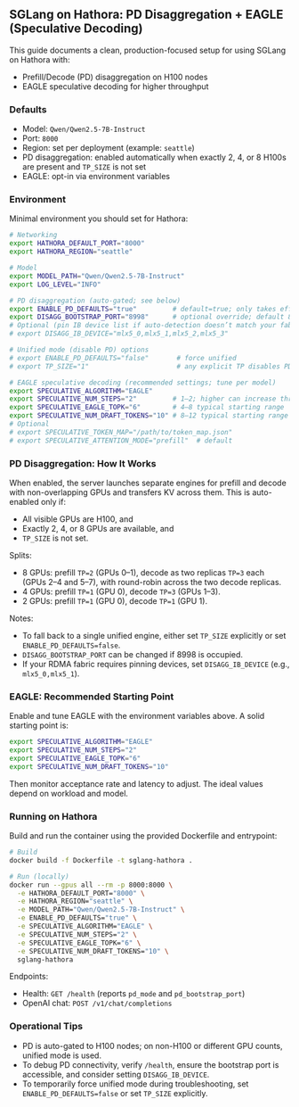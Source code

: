 ## SGLang on Hathora: PD Disaggregation + EAGLE (Speculative Decoding)

This guide documents a clean, production-focused setup for using SGLang on Hathora with:
- Prefill/Decode (PD) disaggregation on H100 nodes
- EAGLE speculative decoding for higher throughput


### Defaults

- Model: `Qwen/Qwen2.5-7B-Instruct`
- Port: `8000`
- Region: set per deployment (example: `seattle`)
- PD disaggregation: enabled automatically when exactly 2, 4, or 8 H100s are present and `TP_SIZE` is not set
- EAGLE: opt-in via environment variables


### Environment

Minimal environment you should set for Hathora:

```bash
# Networking
export HATHORA_DEFAULT_PORT="8000"
export HATHORA_REGION="seattle"

# Model
export MODEL_PATH="Qwen/Qwen2.5-7B-Instruct"
export LOG_LEVEL="INFO"

# PD disaggregation (auto-gated; see below)
export ENABLE_PD_DEFAULTS="true"         # default=true; only takes effect on H100 with 2/4/8 GPUs and no TP_SIZE
export DISAGG_BOOTSTRAP_PORT="8998"      # optional override; default 8998
# Optional (pin IB device list if auto-detection doesn’t match your fabric)
# export DISAGG_IB_DEVICE="mlx5_0,mlx5_1,mlx5_2,mlx5_3"

# Unified mode (disable PD) options
# export ENABLE_PD_DEFAULTS="false"       # force unified
# export TP_SIZE="1"                      # any explicit TP disables PD auto split

# EAGLE speculative decoding (recommended settings; tune per model)
export SPECULATIVE_ALGORITHM="EAGLE"
export SPECULATIVE_NUM_STEPS="2"         # 1–2; higher can increase throughput but may affect TTFT
export SPECULATIVE_EAGLE_TOPK="6"        # 4–8 typical starting range
export SPECULATIVE_NUM_DRAFT_TOKENS="10" # 8–12 typical starting range
# Optional
# export SPECULATIVE_TOKEN_MAP="/path/to/token_map.json"
# export SPECULATIVE_ATTENTION_MODE="prefill"  # default
```


### PD Disaggregation: How It Works

When enabled, the server launches separate engines for prefill and decode with non-overlapping GPUs and transfers KV across them. This is auto-enabled only if:
- All visible GPUs are H100, and
- Exactly 2, 4, or 8 GPUs are available, and
- `TP_SIZE` is not set.

Splits:
- 8 GPUs: prefill `TP=2` (GPUs 0–1), decode as two replicas `TP=3` each (GPUs 2–4 and 5–7), with round-robin across the two decode replicas.
- 4 GPUs: prefill `TP=1` (GPU 0), decode `TP=3` (GPUs 1–3).
- 2 GPUs: prefill `TP=1` (GPU 0), decode `TP=1` (GPU 1).

Notes:
- To fall back to a single unified engine, either set `TP_SIZE` explicitly or set `ENABLE_PD_DEFAULTS=false`.
- `DISAGG_BOOTSTRAP_PORT` can be changed if 8998 is occupied.
- If your RDMA fabric requires pinning devices, set `DISAGG_IB_DEVICE` (e.g., `mlx5_0,mlx5_1`).


### EAGLE: Recommended Starting Point

Enable and tune EAGLE with the environment variables above. A solid starting point is:

```bash
export SPECULATIVE_ALGORITHM="EAGLE"
export SPECULATIVE_NUM_STEPS="2"
export SPECULATIVE_EAGLE_TOPK="6"
export SPECULATIVE_NUM_DRAFT_TOKENS="10"
```

Then monitor acceptance rate and latency to adjust. The ideal values depend on workload and model.


### Running on Hathora

Build and run the container using the provided Dockerfile and entrypoint:

```bash
# Build
docker build -f Dockerfile -t sglang-hathora .

# Run (locally)
docker run --gpus all --rm -p 8000:8000 \
  -e HATHORA_DEFAULT_PORT="8000" \
  -e HATHORA_REGION="seattle" \
  -e MODEL_PATH="Qwen/Qwen2.5-7B-Instruct" \
  -e ENABLE_PD_DEFAULTS="true" \
  -e SPECULATIVE_ALGORITHM="EAGLE" \
  -e SPECULATIVE_NUM_STEPS="2" \
  -e SPECULATIVE_EAGLE_TOPK="6" \
  -e SPECULATIVE_NUM_DRAFT_TOKENS="10" \
  sglang-hathora
```

Endpoints:
- Health: `GET /health` (reports `pd_mode` and `pd_bootstrap_port`)
- OpenAI chat: `POST /v1/chat/completions`


### Operational Tips

- PD is auto-gated to H100 nodes; on non-H100 or different GPU counts, unified mode is used.
- To debug PD connectivity, verify `/health`, ensure the bootstrap port is accessible, and consider setting `DISAGG_IB_DEVICE`.
- To temporarily force unified mode during troubleshooting, set `ENABLE_PD_DEFAULTS=false` or set `TP_SIZE` explicitly.
